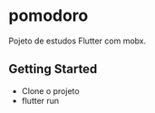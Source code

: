 # pomodoro

Pojeto de estudos Flutter com mobx.

## Getting Started
- Clone o projeto 
- flutter run


